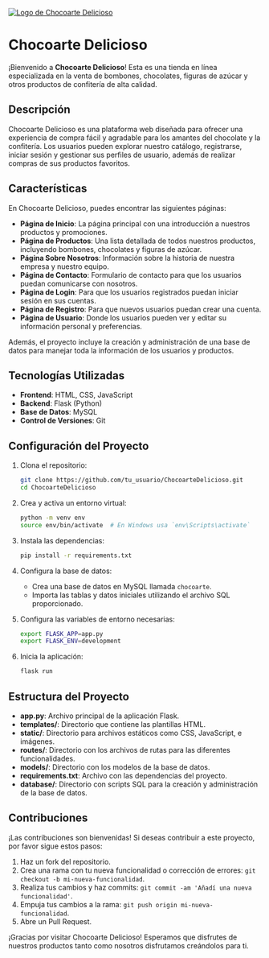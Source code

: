 [![Logo de Chocoarte Delicioso](http://fernandoderrigo.pythonanywhere.com/static/assets/index/logo/logo_oscuro_7_11zon.webp)](https://github.com/fernandoderrigo/ProyectoFinal-CaC-BackEnd/blob/main/static/assets/index/logo/logo_oscuro_7_11zon.webp)

# Chocoarte Delicioso

¡Bienvenido a **Chocoarte Delicioso**! Esta es una tienda en línea especializada en la venta de bombones, chocolates, figuras de azúcar y otros productos de confitería de alta calidad.

## Descripción

Chocoarte Delicioso es una plataforma web diseñada para ofrecer una experiencia de compra fácil y agradable para los amantes del chocolate y la confitería. Los usuarios pueden explorar nuestro catálogo, registrarse, iniciar sesión y gestionar sus perfiles de usuario, además de realizar compras de sus productos favoritos.

## Características

En Chocoarte Delicioso, puedes encontrar las siguientes páginas:

- **Página de Inicio**: La página principal con una introducción a nuestros productos y promociones.
- **Página de Productos**: Una lista detallada de todos nuestros productos, incluyendo bombones, chocolates y figuras de azúcar.
- **Página Sobre Nosotros**: Información sobre la historia de nuestra empresa y nuestro equipo.
- **Página de Contacto**: Formulario de contacto para que los usuarios puedan comunicarse con nosotros.
- **Página de Login**: Para que los usuarios registrados puedan iniciar sesión en sus cuentas.
- **Página de Registro**: Para que nuevos usuarios puedan crear una cuenta.
- **Página de Usuario**: Donde los usuarios pueden ver y editar su información personal y preferencias.

Además, el proyecto incluye la creación y administración de una base de datos para manejar toda la información de los usuarios y productos.

## Tecnologías Utilizadas

- **Frontend**: HTML, CSS, JavaScript
- **Backend**: Flask (Python)
- **Base de Datos**: MySQL
- **Control de Versiones**: Git

## Configuración del Proyecto

1. Clona el repositorio:

    ```bash
    git clone https://github.com/tu_usuario/ChocoarteDelicioso.git
    cd ChocoarteDelicioso
    ```

2. Crea y activa un entorno virtual:

    ```bash
    python -m venv env
    source env/bin/activate  # En Windows usa `env\Scripts\activate`
    ```

3. Instala las dependencias:

    ```bash
    pip install -r requirements.txt
    ```

4. Configura la base de datos:

    - Crea una base de datos en MySQL llamada `chocoarte`.
    - Importa las tablas y datos iniciales utilizando el archivo SQL proporcionado.

5. Configura las variables de entorno necesarias:

    ```bash
    export FLASK_APP=app.py
    export FLASK_ENV=development
    ```

6. Inicia la aplicación:

    ```bash
    flask run
    ```

## Estructura del Proyecto

- **app.py**: Archivo principal de la aplicación Flask.
- **templates/**: Directorio que contiene las plantillas HTML.
- **static/**: Directorio para archivos estáticos como CSS, JavaScript, e imágenes.
- **routes/**: Directorio con los archivos de rutas para las diferentes funcionalidades.
- **models/**: Directorio con los modelos de la base de datos.
- **requirements.txt**: Archivo con las dependencias del proyecto.
- **database/**: Directorio con scripts SQL para la creación y administración de la base de datos.

## Contribuciones

¡Las contribuciones son bienvenidas! Si deseas contribuir a este proyecto, por favor sigue estos pasos:

1. Haz un fork del repositorio.
2. Crea una rama con tu nueva funcionalidad o corrección de errores: `git checkout -b mi-nueva-funcionalidad`.
3. Realiza tus cambios y haz commits: `git commit -am 'Añadí una nueva funcionalidad'`.
4. Empuja tus cambios a la rama: `git push origin mi-nueva-funcionalidad`.
5. Abre un Pull Request.


¡Gracias por visitar Chocoarte Delicioso! Esperamos que disfrutes de nuestros productos tanto como nosotros disfrutamos creándolos para ti.
